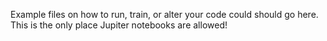 Example files on how to run, train, or alter your code could should go here.
This is the only place Jupiter notebooks are allowed!
